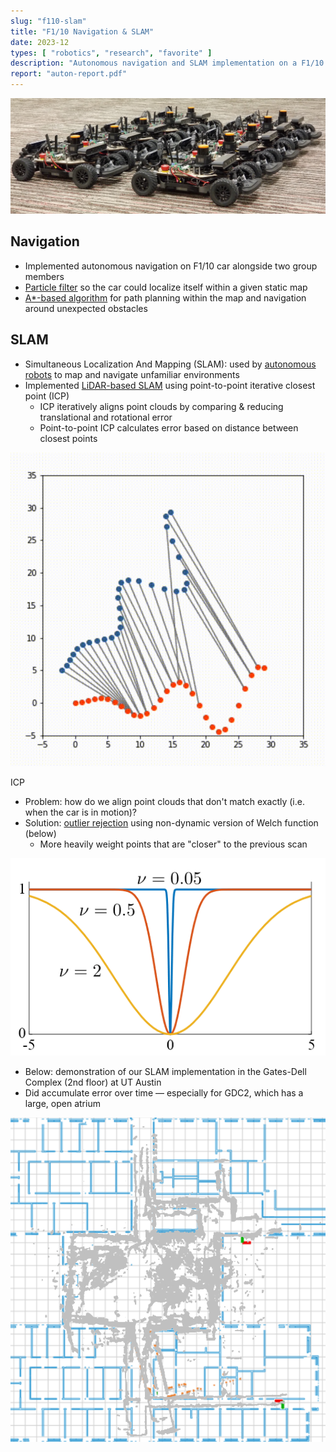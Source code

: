 ```yaml
---
slug: "f110-slam"
title: "F1/10 Navigation & SLAM"
date: 2023-12
types: [ "robotics", "research", "favorite" ]
description: "Autonomous navigation and SLAM implementation on a F1/10 car"
report: "auton-report.pdf"
---
```


![Automota group](../../assets/images/project-screenshots/nav-and-slam/automota-group.jpg)

## Navigation

- Implemented autonomous navigation on F1/10 car alongside two group members
- <ins>Particle filter</ins> so the car could localize itself within a given static map
- <ins>A*-based algorithm</ins> for path planning within the map and navigation around unexpected obstacles

## SLAM

- Simultaneous Localization And Mapping (SLAM): used
  by <a href="https://spectrum.ieee.org/irobot-brings-visual-mapping-and-navigation-to-the-roomba-980" target="__blank">
  autonomous robots</a> to map and navigate unfamiliar environments
- Implemented <ins>LiDAR-based SLAM</ins> using point-to-point iterative closest point (ICP)
    - ICP iteratively aligns point clouds by comparing & reducing translational and rotational error
    - Point-to-point ICP calculates error based on distance between closest points

![ICP](../../assets/images/project-screenshots/nav-and-slam/icp.gif)
<figcaption>ICP</figcaption>

- Problem: how do we align point clouds that don't match exactly (i.e. when the car is in motion)?
- Solution: <ins>outlier rejection</ins> using non-dynamic version of Welch function (below)
    - More heavily weight points that are "closer" to the previous scan

![Welsch function](../../assets/images/project-screenshots/nav-and-slam/welsch.png)

- Below: demonstration of our SLAM implementation in the Gates-Dell Complex (2nd floor) at UT Austin
- Did accumulate error over time &mdash; especially for GDC2, which has a large, open atrium

![SLAM results](../../assets/images/project-screenshots/nav-and-slam/slam-results.png)